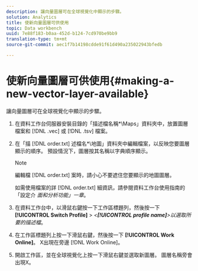 ```yaml
---
description: 讓向量圖層可在全球視覺化中顯示的步驟。
solution: Analytics
title: 使新向量圖層可供使用
topic: Data workbench
uuid: 7e88f183-b0aa-452d-b124-7cd970be9bb9
translation-type: tm+mt
source-git-commit: aec1f7b14198cdde91f61d490a235022943bfedb

---
```



# 使新向量圖層可供使用{#making-a-new-vector-layer-available}

讓向量圖層可在全球視覺化中顯示的步驟。

1. 在資料工作台伺服器安裝目錄的「描述檔名稱*\Maps」資料夾中，放置圖層檔案和 [!DNL .vec] 或 [!DNL .tsv] 檔案。
1. 在「描 [!DNL order.txt] 述檔名*\地圖」資料夾中編輯檔案，以反映您要圖層顯示的順序。 預設情況下，圖層按其名稱以字典順序顯示。

   >[!NOTE]
   >
   >編輯檔 [!DNL order.txt] 案時，請小心不要遮住您要顯示的地圖圖層。

   如需使用檔案的詳 [!DNL order.txt] 細資訊，請參閱資料工作台使用指南的「設定介 *面和分析功能」一章*。

1. 在資料工作台中，以滑鼠右鍵按一下工作區標題列，然後按一下 **[!UICONTROL Switch Profile]** > *&lt;**[!UICONTROL profile name]**>以選取所要的描述檔*。
1. 在工作區標題列上按一下滑鼠右鍵，然後按一下 **[!UICONTROL Work Online]**。 X出現在旁邊 [!DNL Work Online]。
1. 開啟工作區，並在全球視覺化上按一下滑鼠右鍵並選取新圖層。 圖層名稱旁會出現X。
